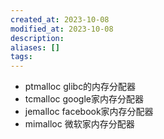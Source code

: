 ```yaml
---
created_at: 2023-10-08
modified_at: 2023-10-08
description:
aliases: []
tags: 
---
```


- ptmalloc glibc的内存分配器
- tcmalloc google家内存分配器
- jemalloc facebook家内存分配器
- mimalloc 微软家内存分配器
